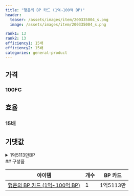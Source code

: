 ```yaml
---
title: "행운의 BP 카드 (1억~100억 BP)"
header:
  teaser: /assets/images/item/200335004_s.png
  image: /assets/images/item/200335004_s.png

rank1: 13
rank2: 13
efficiency1: 15배
efficiency2: 15배
categories: general-product
---
```



## 가격
### 100FC
## 효율
### 15배
## 기댓값
<details>
<summary>1억5113만BP</summary>
<div markdown="1">
- BP 카드 1억5113만BP

</div>
</details>
## 구성품

|아이템|개수|BP 카드|
|---|---|---|
|[행운의 BP 카드 (1억~100억 BP)](/bp/7219)|1|1억5113만|
